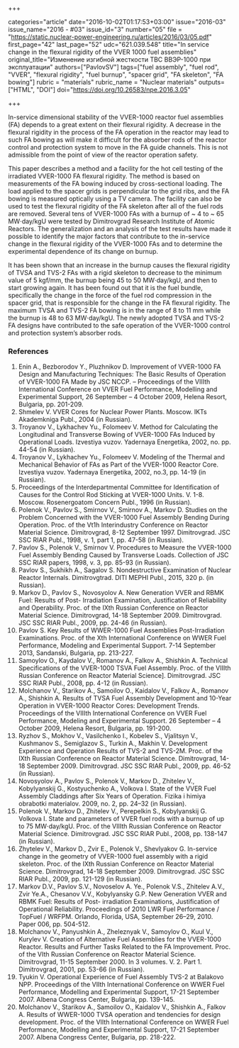 +++

categories="article"
date="2016-10-02T01:17:53+03:00"
issue="2016-03"
issue_name="2016 - #03"
issue_id="3"
number="05"
file = "https://static.nuclear-power-engineering.ru/articles/2016/03/05.pdf"
first_page="42"
last_page="52"
udc="621.039.548"
title="In service change in the flexural rigidity of the VVER 1000 fuel assemblies"
original_title="Изменение изгибной жесткости ТВС ВВЭР-1000 при эксплуатации"
authors=["PavlovSV"]
tags=["fuel assembly", "fuel rod", "VVER", "flexural rigidity", "fuel burnup", "spacer grid", "FA skeleton", "FA bowing"]
rubric = "materials"
rubric_name = "Nuclear materials"
outputs=["HTML", "DOI"]
doi="https://doi.org/10.26583/npe.2016.3.05"

+++

In-service dimensional stability of the VVER-1000 reactor fuel assemblies (FA) depends to a great extent on their flexural rigidity. A decrease in the flexural rigidity in the process of the FA operation in the reactor may lead to such FA bowing as will make it difficult for the absorber rods of the reactor control and protection system to move in the FA guide channels. This is not admissible from the point of view of the reactor operation safety.

This paper describes a method and a facility for the hot cell testing of the irradiated VVER-1000 FA flexural rigidity. The method is based on measurements of the FA bowing induced by cross-sectional loading.  The load applied to the spacer grids is perpendicular to the grid ribs, and the FA bowing is measured optically using a TV camera.  The facility can also be used to test the flexural rigidity of the FA skeleton after all of the fuel rods are removed.  Several tens of VVER-1000 FAs with a burnup of ~ 4 to ~ 65 МW⋅day/kgU were tested by Dimitrovgrad Research Institute of Atomic Reactors.  The generalization and an analysis of the test results have made it possible to identify the major factors that contribute to the in-service change in the flexural rigidity of the VVER-1000 FAs and to determine the experimental dependence of its change on burnup.

It has been shown that an increase in the burnup causes the flexural rigidity of TVSA and TVS-2 FAs with a rigid skeleton to decrease to the minimum value of 5 kgf/mm, the burnup being 45 to 50 МW⋅day/kgU, and then to start growing again. It has been found out that it is the fuel bundle, specifically the change in the force of the fuel rod compression in the spacer grid, that is responsible for the change in the FA flexural rigidity. The maximum TVSA and TVS-2 FA bowing is in the range of 8 to 11 mm while the burnup is 48 to 63 МW⋅day/kgU. The newly adopted TVSA and TVS-2 FA designs have contributed to the safe operation of the VVER-1000 control and protection system’s absorber rods.

### References

1. Enin A., Bezborodov Y., Pluzhnikov D. Improvement of VVER-1000 FA Design and Manufacturing Techniques: The Basic Results of Operation of VVER-1000 FA Made by JSC NCCP. – Proceedings of the VIIIth International Conference on VVER Fuel Performance, Modelling and Experimental Support, 26 September – 4 October 2009, Helena Resort, Bulgaria, pр. 201-209.
2. Shmelev V. VVER Cores for Nuclear Power Plants. Moscow. IKTs Akademkniga Publ., 2004 (in Russian).
3. Troyanov V., Lykhachev Yu., Folomeev V. Method for Calculating the Longitudinal and Transverse Bowing of VVER-1000 FAs Induced by Operational Loads. Izvestiya vuzov. Yadernaya Energetika, 2002, no. pp. 44-54 (in Russian).
4. Troyanov V., Lykhachev Yu., Folomeev V. Modeling of the Thermal and Mechanical Behavior of FAs as Part of the VVER-1000 Reactor Core. Izvestiya vuzov. Yadernaya Energetika, 2002, no.3, pp. 14-19 (in Russian).
5. Proceedings of the Interdepartmental Committee for Identification of Causes for the Control Rod Sticking at VVER-1000 Units. V. 1-8. Moscow. Rosenergoatom Concern Publ., 1996 (in Russian).
6. Polenok V., Pavlov S., Smirnov V., Smirnov A., Markov D. Studies on the Problem Concerned with the VVER-1000 Fuel Assembly Bending During Operation. Proc. of the Vt1h Interindustry Conference on Reactor Material Science. Dimitrovgrad, 8-12 September 1997. Dimitrovgrad. JSC SSC RIAR Publ., 1998, v. 1, part 1, pp. 47-58 (in Russian).
7. Pavlov S., Polenok V., Smirnov V. Procedures to Measure the VVER-1000 Fuel Assembly Bending Caused by Transverse Loads. Collection of JSC SSC RIAR papers, 1998, v. 3, pp. 85-93 (in Russian).
8. Pavlov S., Sukhikh А., Sagalov S. Nondestructive Examination of Nuclear Reactor Internals. Dimitrovgtrad. DITI MEPHI Publ., 2015, 320 p. (in Russian).
9. Markov D., Pavlov S., Novosyolov A. New Generation VVER and RBMK Fuel: Results of Post- Irradiation Examination, Justification of Reliability and Operability. Proc. of the IXth Russian Conference on Reactor Material Science. Dimitrovgrad, 14-18 September 2009. Dimitrovgrad. JSC SSC RIAR Publ., 2009, pp. 24-46 (in Russian).
10. Pavlov S. Key Results of WWER-1000 Fuel Assemblies Post-Irradiation Examinations. Proc. of the Xth International Conference on WWER Fuel Performance, Modeling and Experimental Support. 7-14 September 2013, Sandanski, Bulgaria, pp. 213-227.
11. Samoylov О., Kaydalov V., Romanov А., Falkov А., Shishkin А. Technical Specifications of the VVER-1000 TSVA Fuel Assembly. Proc. of the VIIIth Russian Conference on Reactor Material Science]. Dimitrovgrad. JSC SSC RIAR Publ., 2008, pp. 4-12 (in Russian).
12. Molchanov V., Starikov A., Samoilov O., Kaidalov V., Falkov A., Romanov A., Shishkin A. Results of TVSA Fuel Assembly Development and 10-Year Operation in VVER-1000 Reactor Cores: Development Trends. Proceedings of the VIIIth International Conference on VVER Fuel Performance, Modeling and Experimental Support. 26 September – 4 October 2009, Helena Resort, Bulgaria, pp. 191-200.
13. Ryzhov S., Mokhov V., Vasilchenko I., Kobelev S., Vjalitsyn V., Kushmanov S., Semiglazov S., Turkin A., Makhin V. Development Experience and Operation Results of TVS-2 and TVS-2M. Proc. of the IXth Russian Conference on Reactor Material Science. Dimitrovgrad, 14-18 September 2009. Dimitrovgrad. JSC SSC RIAR Publ., 2009, pp. 46-52 (in Russian).
14. Novosyolov A., Pavlov S., Polenok V., Markov D., Zhitelev V., Kobylyanskij G., Kostyuchenko A., Volkova I. State of the VVER Fuel Assembly Claddings after Six Years of Operation. Fizika i himiya obrabotki materialov. 2009, no. 2, pp. 24–32 (in Russian).
15. Polenok V., Markov D., Zhitelev V., Perepelkin S., Kobylyanskij G. Volkova I. State and parameters of VVER fuel rods with a burnup of up to 75 MW⋅day/kgU. Proc. of the VIIIth Russian Conference on Reactor Material Science. Dimitrovgrad. JSC SSC RIAR Publ., 2008, pp. 138-147 (in Russian).
16. Zhytelev V., Markov D., Zvir Е., Polenok V., Shevlyakov G. In-service change in the geometry of VVER-1000 fuel assembly with a rigid skeleton. Proc. of the IXth Russian Conference on Reactor Material Science. Dimitrovgrad, 14-18 September 2009. Dimitrovgrad. JSC SSC RIAR Publ., 2009, pp. 121-129 (in Russian).
17. Markov D.V., Pavlov S.V., Novoselov A. Ye., Polenok V.S., Zhitelev A.V., Zvir Ye.A., Chesanov V.V., Kobylyansky G.P. New Generation VVER and RBMK Fuel: Results of Post- irradiation Examinations, Justification of Operational Reliability. Proceedings of 2010 LWR Fuel Performance / TopFuel / WRFPM. Orlando, Florida, USA, September 26–29, 2010. Paper 006, pp. 504-512.
18. Molchanov V., Panyushkin А., Zheleznyak V., Samoylov О., Kuul V., Kurylev V. Creation of Alternative Fuel Assemblies for the VVER-1000 Reactor. Results and Further Tasks Related to the FA Improvement. Proc. of the VIth Russian Conference on Reactor Material Science. Dimitrovgrad, 11-15 September 2000. In 3 volumes. V. 2. Part 1. Dimitrovgrad, 2001, pp. 53-66 (in Russian).
19. Tyukin V. Operational Experience of Fuel Assembly TVS-2 at Balakovo NPP. Proceedings of the VIIth International Conference on WWER Fuel Performance, Modelling and Experimental Support, 17-21 September 2007. Albena Congress Center, Bulgaria, pp. 139-145.
20. Molchanov V., Starikov A., Samoilov O., Kaidalov V., Shishkin A., Falkov A. Results of WWER-1000 TVSA operation and tendencies for design development. Proc. of the VIIth International Conference on WWER Fuel Performance, Modelling and Experimental Support, 17-21 September 2007. Albena Congress Center, Bulgaria, pp. 218-222.